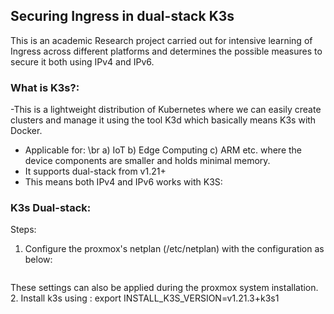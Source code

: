 ## Securing Ingress in dual-stack K3s
This is an academic Research project carried out for intensive learning of Ingress across different platforms and determines the possible measures to secure it both using IPv4 and IPv6.

### What is K3s?:
-This is a lightweight distribution of Kubernetes where we can easily create clusters and manage it using the tool K3d which basically means K3s with Docker.
- Applicable for: \br
    a) IoT
    b) Edge Computing
    c) ARM etc. where the device components are smaller and holds minimal memory.
- It supports dual-stack from v1.21+
- This means both IPv4 and IPv6 works with K3S:

### K3s Dual-stack:

Steps:
1. Configure the proxmox's netplan (/etc/netplan) with the configuration as below:

<img src="">

 These settings can also be applied during the proxmox system installation.
2. Install k3s using : export INSTALL_K3S_VERSION=v1.21.3+k3s1
